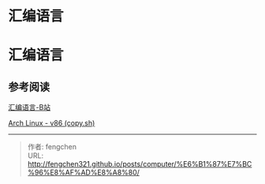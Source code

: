 # 汇编语言

# 汇编语言



## 参考阅读

[汇编语言-B站](https://www.bilibili.com/video/BV147yDYzETr/)

[Arch Linux - v86 (copy.sh)](https://copy.sh/v86/?profile=archlinux)


---

> 作者: fengchen  
> URL: http://fengchen321.github.io/posts/computer/%E6%B1%87%E7%BC%96%E8%AF%AD%E8%A8%80/  

